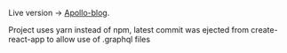 Live version -> [Apollo-blog](https://apollo-blog.herokuapp.com/).

Project uses yarn instead of npm, latest commit was ejected from create-react-app to allow use of .graphql files

